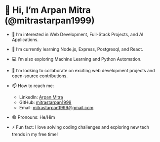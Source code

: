 # 👋 Hi, I’m Arpan Mitra (@mitrastarpan1999)  
- 👀 I’m interested in Web Development, Full-Stack Projects, and AI Applications.  
- 🌱 I’m currently learning Node.js, Express, Postgresql, and React.  
- 💻 I’m also exploring Machine Learning and Python Automation.  
- 💞️ I’m looking to collaborate on exciting web development projects and open-source contributions.  
- 📫 How to reach me:  
    - LinkedIn: [Arpan Mitra](https://www.linkedin.com/in/arpanmitra1999/)  
    - GitHub: [mitrastarpan1999](https://github.com/mitrastarpan1999)  
    - Email: mitrastarpan1999@gmail.com  

- 😄 Pronouns: He/Him  
- ⚡ Fun fact: I love solving coding challenges and exploring new tech trends in my free time!  

<!---
mitrastarpan1999/mitrastarpan1999 is a ✨ special ✨ repository because its `README.md` (this file) appears on your GitHub profile.
You can click the Preview link to take a look at your changes.
--->

